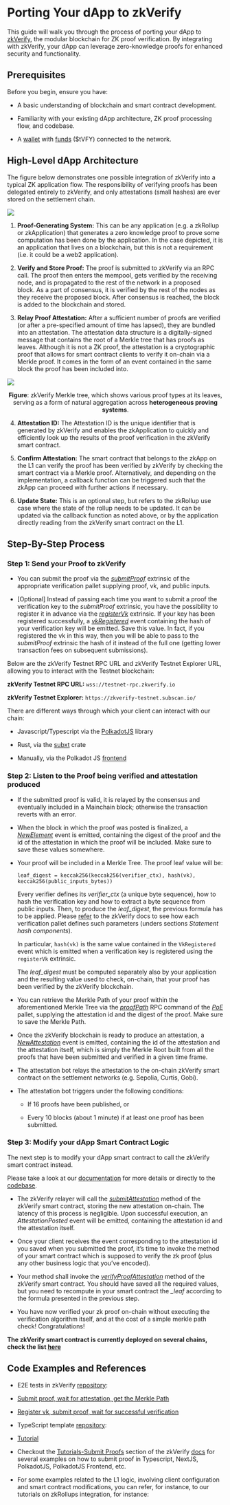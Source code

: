 # Porting Your dApp to zkVerify

This guide will walk you through the process of porting your dApp to [zkVerify](https://zkverify.io/), the modular blockchain for ZK proof verification. By integrating with zkVerify, your dApp can leverage zero-knowledge proofs for enhanced security and functionality.

## Prerequisites

Before you begin, ensure you have:

- A basic understanding of blockchain and smart contract development.

- Familiarity with your existing dApp architecture, ZK proof processing flow, and codebase.

- A [wallet](connect-a-wallet) with [funds](get_testnet_tokens) ($tVFY) connected to the network.

## High-Level dApp Architecture

The figure below demonstrates one possible integration of zkVerify into a typical ZK application flow. The responsibility of verifying proofs has been delegated entirely to zkVerify, and only attestations (small hashes) are ever stored on the settlement chain.

![](./img/zkverify-high-level-architecture.png)

1. **Proof-Generating System:** This can be any application (e.g. a zkRollup or zkApplication) that generates a zero knowledge proof to prove some computation has been done by the application. In the case depicted, it is an application that lives on a blockchain, but this is not a requirement (i.e. it could be a web2 application).

2. **Verify and Store Proof:** The proof is submitted to zkVerify via an RPC call. The proof then enters the mempool, gets verified by the receiving node, and is propagated to the rest of the network in a proposed block. As a part of consensus, it is verified by the rest of the nodes as they receive the proposed block. After consensus is reached, the block is added to the blockchain and stored.

3. **Relay Proof Attestation:** After a sufficient number of proofs are verified (or after a pre-specified amount of time has lapsed), they are bundled into an attestation. The attestation data structure is a digitally-signed message that contains the root of a Merkle tree that has proofs as leaves. Although it is not a ZK proof, the attestation is a cryptographic proof that allows for smart contract clients to verify it on-chain via a Merkle proof. It comes in the form of an event contained in the same block the proof has been included into.

  ![](./img/zkverify-merkle-tree.png)

  <div align="center">
    <strong>Figure</strong>: zkVerify Merkle tree, which shows various proof types at its leaves, serving as a form of natural aggregation across <strong>heterogeneous proving systems</strong>.
  </div>

4. **Attestation ID:** The Attestation ID is the unique identifier that is generated by zkVerify and enables the zkApplication to quickly and efficiently look up the results of the proof verification in the zkVerify smart contract.

5. **Confirm Attestation:** The smart contract that belongs to the zkApp on the L1 can verify the proof has been verified by zkVerify by checking the smart contract via a Merkle proof. Alternatively, and depending on the implementation, a callback function can be triggered such that the zkApp can proceed with further actions if necessary.

6. **Update State:** This is an optional step, but refers to the zkRollup use case where the state of the rollup needs to be updated. It can be updated via the callback function as noted above, or by the application directly reading from the zkVerify smart contract on the L1.

## Step-By-Step Process

### Step 1: Send your Proof to zkVerify

- You can submit the proof via the [_submitProof_](https://docs.zkverify.io/overview/mainchain/mainchain_api#submitproof) extrinsic of the appropriate verification pallet supplying proof, vk, and public inputs.

- \[Optional\] Instead of passing each time you want to submit a proof the verification key to the _submitProof_ extrinsic, you have the possibility to register it in advance via the [_registerVk_](https://docs.zkverify.io/overview/mainchain/mainchain_api#registervk) extrinsic. If your key has been registered successfully, a [_vkRegistered_](https://docs.zkverify.io/overview/mainchain/mainchain_api#registervk) event containing the hash of your verification key will be emitted. Save this value.
In fact, if you registered the vk in this way, then you will be able to pass to the _submitProof_ extrinsic the hash of it instead of the full one (getting lower transaction fees on subsequent submissions).

Below are the zkVerify Testnet RPC URL and zkVerify Testnet Explorer URL, allowing you to interact with the Testnet blockchain:

**zkVerify Testnet RPC URL:** `wss://testnet-rpc.zkverify.io`

**zkVerify Testnet Explorer:** `https://zkverify-testnet.subscan.io/`

There are different ways through which your client can interact with our chain:

- Javascript/Typescript via the [PolkadotJS](https://github.com/polkadot-js) library

- Rust, via the [subxt](https://github.com/paritytech/subxt) crate

- Manually, via the Polkadot JS [frontend](https://polkadot.js.org/apps/?rpc=wss://testnet-rpc.zkverify.io#/explorer)

### Step 2: Listen to the Proof being verified and attestation produced

- If the submitted proof is valid, it is relayed by the consensus and eventually included in a Mainchain block; otherwise the transaction reverts with an error.

- When the block in which the proof was posted is finalized, a [_NewElement_](https://docs.zkverify.io/overview/mainchain/mainchain_api#newelement) event is emitted, containing the digest of the proof and the id of the attestation in which the proof will be included. Make sure to save these values somewhere.

- Your proof will be included in a Merkle Tree. The proof leaf value will be:

  `leaf_digest = keccak256(keccak256(verifier_ctx), hash(vk), keccak256(public_inputs_bytes))`

  Every verifier defines its _verifier\_ctx_ (a unique byte sequence), how to hash the verification key and how to extract a byte sequence from public inputs. Then, to produce the _leaf\_digest_, the previous formula has to be applied. Please [refer](https://docs.zkverify.io/overview/verification_pallets/abstract) to the zkVerify docs to see how each verification pallet defines such parameters (unders sections _Statement hash components_).
  
  In particular, `hash(vk)` is the same value contained in the `VkRegistered` event which is emitted when a verification key is registered using the `registerVk` extrinsic.
  
  The _leaf\_digest_ must be computed separately also by your application and the resulting value used to check, on-chain, that your proof has been verified by the zkVerify blockchain.

- You can retrieve the Merkle Path of your proof within the aforementioned Merkle Tree via the [_proofPath_](https://docs.zkverify.io/overview/mainchain/mainchain_api#poe_proofpath) RPC command of the [_PoE_](https://docs.zkverify.io/overview/mainchain/mainchain_api#poe) pallet, supplying the attestation id and the digest of the proof. Make sure to save the Merkle Path.

- Once the zkVerify blockchain is ready to produce an attestation, a [_NewAttestation_](https://docs.zkverify.io/overview/mainchain/mainchain_api#newattestation) event is emitted, containing the id of the attestation and the attestation itself, which is simply the Merkle Root built from all the proofs that have been submitted and verified in a given time frame.

- The attestation bot relays the attestation to the on-chain zkVerify smart contract on the settlement networks (e.g. Sepolia, Curtis, Gobi).

- The attestation bot triggers under the following conditions:

  - If 16 proofs have been published, or

  - Every 10 blocks (about 1 minute) if at least one proof has been submitted.

### Step 3: Modify your dApp Smart Contract Logic

The next step is to modify your dApp smart contract to call the zkVerify smart contract instead.

Please take a look at our [documentation](https://docs.zkverify.io/overview/smart_contract/smart_contract_functionality) for more details or directly to the [codebase](https://github.com/HorizenLabs/zkv-attestation-contracts).

- The zkVerify relayer will call the [_submitAttestation_](https://docs.zkverify.io/overview/mainchain/mainchain_api#newattestation) method of the zkVerify smart contract, storing the new attestation on-chain. The latency of this process is negligible. Upon successful execution, an _AttestationPosted_ event will be emitted, containing the attestation id and the attestation itself.

- Once your client receives the event corresponding to the attestation id you saved when you submitted the proof, it’s time to invoke the method of your smart contract which is supposed to verify the zk proof (plus any other business logic that you’ve encoded).

- Your method shall invoke the [_verifyProofAttestation_](https://docs.zkverify.io/overview/smart_contract/smart_contract_functionality#verify-proof-attestation-method) method of the zkVerify smart contract. You should have saved all the required values, but you need to recompute in your smart contract the _\_leaf_ according to the formula presented in the previous step.

- You have now verified your zk proof on-chain without executing the verification algorithm itself, and at the cost of a simple merkle path check! Congratulations!

**The zkVerify smart contract is currently deployed on several chains, check the list [here](../11-relevant_links.md)**

## Code Examples and References

- E2E tests in zkVerify [repository](https://github.com/zkVerify/zkVerify):

- [Submit proof, wait for attestation, get the Merkle Path](https://github.com/zkVerify/zkVerify/blob/main/zombienet-tests/js_scripts/0005-proofPath_rpc.js)

- [Register vk, submit proof, wait for successful verification](https://github.com/zkVerify/zkVerify/blob/main/zombienet-tests/js_scripts/0007-proof_with_vk.js)

- TypeScript template [repository](https://github.com/zkVerify/zkVerify-example-typescript):

- [Tutorial](https://docs.zkverify.io/tutorials/submit-proofs/typescript-example)

- Checkout the [Tutorials-Submit Proofs](https://docs.zkverify.io/tutorials/submit-proofs/typescript-example) section of the zkVerify [docs](https://docs.zkverify.io/) for several examples on how to submit proof in Typescript, NextJS, PolkadotJS, PolkadotJS Frontend, etc.

- For some examples related to the L1 logic, involving client configuration and smart contract modifications, you can refer, for instance, to our tutorials on zkRollups integration, for instance:
